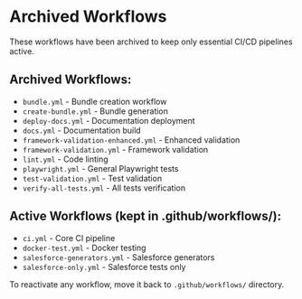 # Archived Workflows

These workflows have been archived to keep only essential CI/CD pipelines active.

## Archived Workflows:
- `bundle.yml` - Bundle creation workflow
- `create-bundle.yml` - Bundle generation
- `deploy-docs.yml` - Documentation deployment
- `docs.yml` - Documentation build
- `framework-validation-enhanced.yml` - Enhanced validation
- `framework-validation.yml` - Framework validation
- `lint.yml` - Code linting
- `playwright.yml` - General Playwright tests
- `test-validation.yml` - Test validation
- `verify-all-tests.yml` - All tests verification

## Active Workflows (kept in .github/workflows/):
- `ci.yml` - Core CI pipeline
- `docker-test.yml` - Docker testing
- `salesforce-generators.yml` - Salesforce generators
- `salesforce-only.yml` - Salesforce tests only

To reactivate any workflow, move it back to `.github/workflows/` directory.